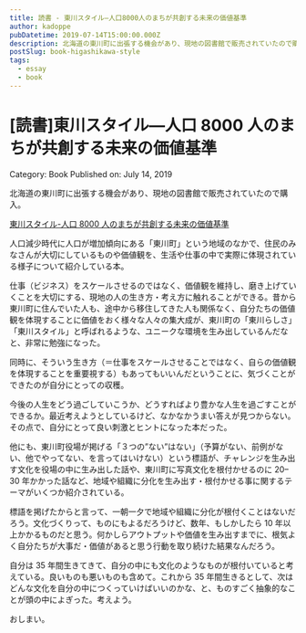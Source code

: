 ```yaml
---
title: 読書 - 東川スタイル―人口8000人のまちが共創する未来の価値基準
author: kadoppe
pubDatetime: 2019-07-14T15:00:00.000Z
description: 北海道の東川町に出張する機会があり、現地の図書館で販売されていたので購入。
postSlug: book-higashikawa-style
tags:
  - essay
  - book
---
```


# [読書]東川スタイル―人口 8000 人のまちが共創する未来の価値基準

Category: Book
Published on: July 14, 2019

北海道の東川町に出張する機会があり、現地の図書館で販売されていたので購入。

[東川スタイル-人口 8000 人のまちが共創する未来の価値基準](https://www.amazon.co.jp/dp/4782534329)

人口減少時代に人口が増加傾向にある「東川町」という地域のなかで、住民のみなさんが大切にしているものや価値観を、生活や仕事の中で実際に体現されている様子について紹介している本。

仕事（ビジネス）をスケールさせるのではなく、価値観を維持し、磨き上げていくことを大切にする、現地の人の生き方・考え方に触れることができる。昔から東川町に住んでいた人も、途中から移住してきた人も関係なく、自分たちの価値観を体現することに価値をおく様々な人々の集大成が、東川町の「東川らしさ」「東川スタイル」と呼ばれるような、ユニークな環境を生み出しているんだなと、非常に勉強になった。

同時に、そういう生き方（＝仕事をスケールさせることではなく、自らの価値観を体現することを重要視する）もあってもいいんだということに、気づくことができたのが自分にとっての収穫。

今後の人生をどう過ごしていこうか、どうすればより豊かな人生を過ごすことができるか。最近考えようとしているけど、なかなかうまい答えが見つからない。その点で、自分にとって良い刺激とヒントになった本だった。

他にも、東川町役場が掲げる「３つの”ない”はない」（予算がない、前例がない、他でやってない、を言ってはいけない）という標語が、チャレンジを生み出す文化を役場の中に生み出した話や、東川町に写真文化を根付かせるのに 20–30 年かかった話など、地域や組織に分化を生み出す・根付かせる事に関するテーマがいくつか紹介されている。

標語を掲げたからと言って、一朝一夕で地域や組織に分化が根付くことはないだろう。文化づくりって、ものにもよるだろうけど、数年、もしかしたら 10 年以上かかるものだと思う。何かしらアウトプットや価値を生み出すまでに、根気よく自分たちが大事だ・価値があると思う行動を取り続けた結果なんだろう。

自分は 35 年間生きてきて、自分の中にも文化のようなものが根付いていると考えている。良いものも悪いものも含めて。これから 35 年間生きるとして、次はどんな文化を自分の中につくっていけばいいのかな、と、ものすごく抽象的なことが頭の中によぎった。考えよう。

おしまい。
